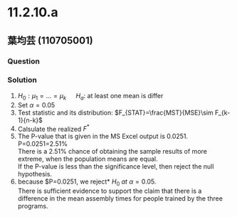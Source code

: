 # 11.2.10.a
## 葉均芸 (110705001) 

### Question

### Solution
1. $H_0:\mu_1=…=\mu_k$ &emsp; $H_a:$ at least one mean is differ
2. Set  $\alpha=0.05$
3. Test statistic and its distribution: $F_{STAT}=\frac{MST}{MSE}\sim F_{k-1}{n-k}$
4. Calsulate the realized $F^*$
5. The P-value that is given in the MS Excel output is 0.0251.  
P=0.0251=2.51%  
There is a 2.51% chance of obtaining the sample results of more extreme, when the population means are equal.  
If the P-value is less than the significance level, then reject the null hypothesis.  
6. because $P=0.0251, we reject* $H_0$ *at* $\alpha=0.05$.  
There is sufficient evidence to support the claim that there is a difference in the mean assembly times for people trained by the three programs.
